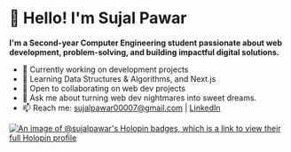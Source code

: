 # 👋 Hello! I'm Sujal Pawar

**I'm a Second-year Computer Engineering student passionate about web development, problem-solving, and building impactful digital solutions.**

- 🔭 Currently working on development projects
- 🌱 Learning Data Structures & Algorithms, and Next.js
- 👯 Open to collaborating on web dev projects
- 💬 Ask me about turning web dev nightmares into sweet dreams.
- 📫 Reach me: [sujalpawar00007@gmail.com](mailto:sujalpawar00007@gmail.com) | [LinkedIn](https://linkedin.com/in/sujal-pawar)

  
[![An image of @sujalpawar's Holopin badges, which is a link to view their full Holopin profile](https://holopin.me/sujalpawar)](https://holopin.io/@sujalpawar)
<!--
**sujal-pawar/sujal-pawar** is a ✨ _special_ ✨ repository because its `README.md` (this file) appears on your GitHub profile.

Here are some ideas to get you started:

- 🔭 I’m currently working on ...
- 🌱 I’m currently learning ...
- 👯 I’m looking to collaborate on ...
- 🤔 I’m looking for help with ...
- 💬 Ask me about ...
- 📫 How to reach me: ...
- 😄 Pronouns: ...
- ⚡ Fun fact: ...
-->
